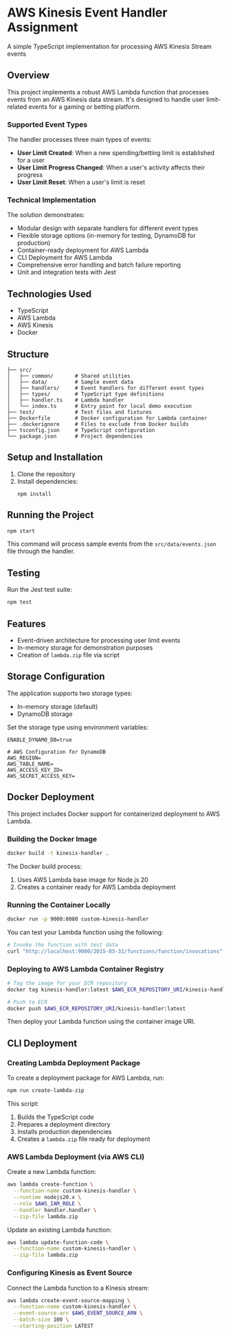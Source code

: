 # AWS Kinesis Event Handler Assignment

A simple TypeScript implementation for processing AWS Kinesis Stream events

## Overview

This project implements a robust AWS Lambda function that processes events from an AWS Kinesis data stream. It's designed to handle user limit-related events for a gaming or betting platform.

### Supported Event Types

The handler processes three main types of events:

- **User Limit Created**: When a new spending/betting limit is established for a user
- **User Limit Progress Changed**: When a user's activity affects their progress
- **User Limit Reset**: When a user's limit is reset

### Technical Implementation

The solution demonstrates:
- Modular design with separate handlers for different event types
- Flexible storage options (in-memory for testing, DynamoDB for production)
- Container-ready deployment for AWS Lambda
- CLI Deployment for AWS Lambda
- Comprehensive error handling and batch failure reporting
- Unit and integration tests with Jest

## Technologies Used

- TypeScript
- AWS Lambda
- AWS Kinesis
- Docker

## Structure

```
├── src/
│   ├── common/       # Shared utilities
│   ├── data/         # Sample event data
│   ├── handlers/     # Event handlers for different event types
│   ├── types/        # TypeScript type definitions
│   ├── handler.ts    # Lambda handler
│   └── index.ts      # Entry point for local demo execution
├── test/             # Test files and fixtures
├── Dockerfile        # Docker configuration for Lambda container
├── .dockerignore     # Files to exclude from Docker builds
├── tsconfig.json     # TypeScript configuration
└── package.json      # Project dependencies
```

## Setup and Installation

1. Clone the repository
2. Install dependencies:
   ```
   npm install
   ```

## Running the Project

```bash
npm start
```

This command will process sample events from the `src/data/events.json` file through the handler.

## Testing

Run the Jest test suite:

```bash
npm test
```

## Features

- Event-driven architecture for processing user limit events
- In-memory storage for demonstration purposes
- Creation of `lambda.zip` file via script

## Storage Configuration

The application supports two storage types:
- In-memory storage (default)
- DynamoDB storage

Set the storage type using environment variables:

```
ENABLE_DYNAMO_DB=true

# AWS Configuration for DynamoDB
AWS_REGION=
AWS_TABLE_NAME=
AWS_ACCESS_KEY_ID=
AWS_SECRET_ACCESS_KEY=
```

## Docker Deployment

This project includes Docker support for containerized deployment to AWS Lambda.

### Building the Docker Image

```bash
docker build -t kinesis-handler .
```

The Docker build process:
1. Uses AWS Lambda base image for Node.js 20
4. Creates a container ready for AWS Lambda deployment

### Running the Container Locally

```bash
docker run -p 9000:8080 custom-kinesis-handler
```

You can test your Lambda function using the following:

```bash
# Invoke the function with test data
curl "http://localhost:9000/2015-03-31/functions/function/invocations" -d '{...}'
```

### Deploying to AWS Lambda Container Registry

```bash
# Tag the image for your ECR repository
docker tag kinesis-handler:latest $AWS_ECR_REPOSITORY_URI/kinesis-handler:latest

# Push to ECR
docker push $AWS_ECR_REPOSITORY_URI/kinesis-handler:latest
```

Then deploy your Lambda function using the container image URI.

## CLI Deployment

### Creating Lambda Deployment Package

To create a deployment package for AWS Lambda, run:

```bash
npm run create-lambda-zip
```

This script:
1. Builds the TypeScript code
2. Prepares a deployment directory
3. Installs production dependencies
4. Creates a `lambda.zip` file ready for deployment

### AWS Lambda Deployment (via AWS CLI)

Create a new Lambda function:

```bash
aws lambda create-function \
  --function-name custom-kinesis-handler \
  --runtime nodejs20.x \
  --role $AWS_IAM_ROLE \
  --handler handler.handler \
  --zip-file lambda.zip
```

Update an existing Lambda function:

```bash
aws lambda update-function-code \
  --function-name custom-kinesis-handler \
  --zip-file lambda.zip
```

### Configuring Kinesis as Event Source

Connect the Lambda function to a Kinesis stream:

```bash
aws lambda create-event-source-mapping \
  --function-name custom-kinesis-handler \
  --event-source-arn $AWS_EVENT_SOURCE_ARN \
  --batch-size 100 \
  --starting-position LATEST
```

